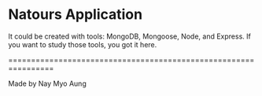 Natours Application
================================================================

It could be created with tools: MongoDB, Mongoose, Node, and Express.
If you want to study those tools, you got it here.

================================================================

Made by Nay Myo Aung